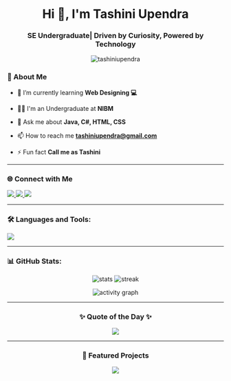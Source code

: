 <h1 align="center">Hi 👋, I'm Tashini Upendra</h1>
<h3 align="center">SE Undergraduate| Driven by Curiosity, Powered by Technology</h3>

<p align="center">
  <img src="https://komarev.com/ghpvc/?username=tashiniupendra&label=Profile%20views&color=0e75b6&style=flat" alt="tashiniupendra" />
</p>


### 🌱 About Me
- 🌱 I’m currently learning **Web Designing 💻**

- 👩‍🎓 I'm an Undergraduate at **NIBM**

- 💬 Ask me about **Java, C#, HTML, CSS**

- 📫 How to reach me **tashiniupendra@gmail.com**

- ⚡ Fun fact **Call me as Tashini**

- --


### 🌐 Connect with Me  
<p align="left">
<a href="https://linkedin.com/in/tashini-upendra" target="blank">
  <img src="https://img.shields.io/badge/LinkedIn-0A66C2?style=for-the-badge&logo=linkedin&logoColor=white" />
</a>
<a href="https://fb.com/tashini.upendra" target="blank">
  <img src="https://img.shields.io/badge/Facebook-1877F2?style=for-the-badge&logo=facebook&logoColor=white" />
</a>
<a href="mailto:tashiniupendra@gmail.com" target="blank">
  <img src="https://img.shields.io/badge/Email-D14836?style=for-the-badge&logo=gmail&logoColor=white" />
</a>
</p>

---

<h3 align="left">🛠 Languages and Tools:</h3>
<p align="left">
  <img src="https://skillicons.dev/icons?i=c,cs,css,html,java,mysql,git,github,vscode" />
</p>

---

<h3 align="left">📊 GitHub Stats:</h3>

<p align="center">
  <img src="https://github-readme-stats.vercel.app/api?username=tashiniupendra&show_icons=true&theme=radical" alt="stats" />
  <img src="https://github-readme-streak-stats.herokuapp.com/?user=tashiniupendra&theme=radical" alt="streak" />
</p>

<p align="center">
  <img src="https://github-readme-activity-graph.vercel.app/graph?username=tashiniupendra&theme=react-dark" alt="activity graph" />
</p>

---

<h3 align="center">✨ Quote of the Day ✨</h3>
<p align="center">
  <img src="https://quotes-github-readme.vercel.app/api?type=horizontal&theme=radical" />
</p>

---

<h3 align="center">🚀 Featured Projects</h3>
<p align="center">
  <a href="https://github.com/tashiniupendra"><img src="https://github-readme-stats.vercel.app/api/pin/?username=tashiniupendra&repo=your-repo-name&theme=radical" /></a>
</p>
